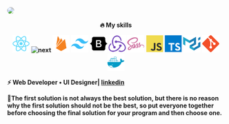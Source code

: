 <img style="border-radius: 35px;" src="https://user-images.githubusercontent.com/60979458/218801669-aad47f70-e647-455f-8c05-78cbf253ffec.png" />

<p align="center" "> 
 <strong>             
   🔥 My skills
</p>
  <p align="center"> 
  
 
  <img src="https://github.com/devicons/devicon/blob/master/icons/react/react-original.svg" alt="react" width="40" height="40" />
  <img src="https://user-images.githubusercontent.com/60979458/223059461-6336cb22-ff9e-4c08-b3da-853c3e546d3c.png" alt="next" width="40" height="40" /                  
  <img src="https://github.com/devicons/devicon/blob/master/icons/graphql/graphql-plain.svg" alt="graphql" width="40" height="40" />
  <img src="https://github.com/devicons/devicon/blob/master/icons/firebase/firebase-plain.svg" alt="fitebase" width="40" height="40" />                                       <img src="https://github.com/devicons/devicon/blob/master/icons/tailwindcss/tailwindcss-plain.svg" alt="tailwindcss" width="40" height="40" />                         <img src="https://github.com/devicons/devicon/blob/master/icons/bootstrap/bootstrap-plain.svg" alt="bootstrap" width="40" height="40" />
  <img src="https://github.com/devicons/devicon/blob/master/icons/redux/redux-original.svg" alt="redux" width="40" height="40" />
  <img src="https://github.com/devicons/devicon/blob/master/icons/sass/sass-original.svg" alt="sass" width="40" height="40" />
  <img src="https://github.com/devicons/devicon/blob/master/icons/javascript/javascript-original.svg" alt="javascript" width="40" height="40" />
  <img src="https://github.com/devicons/devicon/blob/master/icons/typescript/typescript-original.svg" alt="typescript" width="40" height="40" /> 
  <img src="https://github.com/devicons/devicon/blob/master/icons/materialui/materialui-original.svg" alt="materialui" width="40" height="40" />  <img src="https://github.com/devicons/devicon/blob/master/icons/git/git-original.svg" alt="git" width="40" height="40" />
  <img src="https://github.com/devicons/devicon/blob/master/icons/docker/docker-plain.svg" alt="docker" width="40" height="40" />
                                                                                                                               
                                                                                                                                             
  
   
  ⚡️ Web Developer • UI Designer| [linkedin](https://www.linkedin.com/in/mehran-asadi-7289061b7/)
  <br> 
<p> 🌱The first solution is not always the best solution, but there is no reason why the first solution should not be the best, so put everyone together before choosing the final solution for your program and then choose one. </p>








